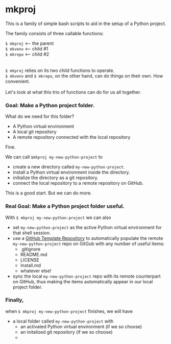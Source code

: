 # mkproj

This is a family of simple bash scripts to aid in the setup of a Python project.

The family consists of three callable functions:

`$ mkproj`  <-- the parent  
`$ mkvenv`  <-- child #1  
`$ mkrepo`  <-- child #2  
 <br>  
`$ mkproj` relies on its two child functions to operate.  
`$ mkvenv` and `$ mkrepo`, on the other hand, can do things on their own. How convenient.
<br>  
Let's look at what this trio of functions can do for us all together.
<br>  
### Goal: Make a Python project folder.  
What do we need for this folder?  
- A Python virtual environment  
- A local git repository  
- A remote repository connected with the local repository 

Fine.

We can call `$mkproj my-new-python-project` to  
- create a new directory called `my-new-python-project`.
- install a Python virtual environment inside the directory.
- initialize the directory as a git repository.
- connect the local repository to a remote repository on GitHub. 
  
This is a good start. But we can do more.
### Real Goal: Make a Python project folder useful.


With `$ mkproj my-new-python-project` we can also
  
- set `my-new-python-project` as the active Python virtual environment for that shell session.
- use a [GitHub Template Repository](https://docs.github.com/en/free-pro-team@latest/github/creating-cloning-and-archiving-repositories/creating-a-template-repository) to automatically populate the remote `my-new-python-project` repo on GitGub with any number of useful items:  
   - .gitignore  
   - README.md  
   - LICENSE  
   - Install.md
   - whatever else!
- sync the local `my-new-python-project` repo with its remote counterpart on GitHub, thus making the items automatically appear in our local project folder.

### Finally,
when `$ mkproj my-new-python-project` finishes, we will have  
- a local folder called `my-new-python-project` with
   - an activated Python virtual environment (if we so choose)
   - an initalized git repository (if we so choose)
   - 


